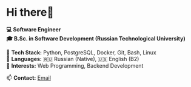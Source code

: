 # Hi there👋  

**💻 Software Engineer**  
**🎓 B.Sc. in Software Development (Russian Technological University)**  

🔹 **Tech Stack:** Python, PostgreSQL, Docker, Git, Bash, Linux  
🔹 **Languages:** 🇷🇺 Russian (Native), 🇺🇸 English (B2)  
🔹 **Interests:** Web Programming, Backend Development

📫 **Contact:** [Email](mailto:dmromanenko@outlook.com)

<!---
arimakish88u/arimakish88u is a ✨ special ✨ repository because its `README.md` (this file) appears on your GitHub profile.
You can click the Preview link to take a look at your changes.
--->
